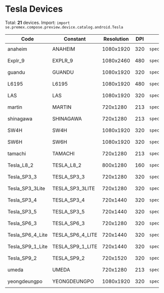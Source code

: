 # Tesla Devices

Total: **21** devices. Import: `import se.premex.compose.preview.device.catalog.android.Tesla`

| Code | Constant | Resolution | DPI | Compose Spec | Preview Usage |
|------|----------|------------|-----|-------------|---------------|
| anaheim | ANAHEIM | 1080x1920 | 320 | `spec:width=1080px,height=1920px,dpi=320` | `@Preview(device = Tesla.ANAHEIM)` |
| Explr_9 | EXPLR_9 | 1080x2460 | 480 | `spec:width=1080px,height=2460px,dpi=480` | `@Preview(device = Tesla.EXPLR_9)` |
| guandu | GUANDU | 1080x1920 | 320 | `spec:width=1080px,height=1920px,dpi=320` | `@Preview(device = Tesla.GUANDU)` |
| L6195 | L6195 | 1080x1920 | 480 | `spec:width=1080px,height=1920px,dpi=480` | `@Preview(device = Tesla.L6195)` |
| LAS | LAS | 1080x1920 | 320 | `spec:width=1080px,height=1920px,dpi=320` | `@Preview(device = Tesla.LAS)` |
| martin | MARTIN | 720x1280 | 213 | `spec:width=720px,height=1280px,dpi=213` | `@Preview(device = Tesla.MARTIN)` |
| shinagawa | SHINAGAWA | 720x1280 | 213 | `spec:width=720px,height=1280px,dpi=213` | `@Preview(device = Tesla.SHINAGAWA)` |
| SW4H | SW4H | 1080x1920 | 320 | `spec:width=1080px,height=1920px,dpi=320` | `@Preview(device = Tesla.SW4H)` |
| SW6H | SW6H | 1080x1920 | 320 | `spec:width=1080px,height=1920px,dpi=320` | `@Preview(device = Tesla.SW6H)` |
| tamachi | TAMACHI | 720x1280 | 213 | `spec:width=720px,height=1280px,dpi=213` | `@Preview(device = Tesla.TAMACHI)` |
| Tesla_L8_2 | TESLA_L8_2 | 800x1280 | 160 | `spec:width=800px,height=1280px,dpi=160` | `@Preview(device = Tesla.TESLA_L8_2)` |
| Tesla_SP3_3 | TESLA_SP3_3 | 720x1280 | 320 | `spec:width=720px,height=1280px,dpi=320` | `@Preview(device = Tesla.TESLA_SP3_3)` |
| Tesla_SP3_3Lite | TESLA_SP3_3LITE | 720x1280 | 320 | `spec:width=720px,height=1280px,dpi=320` | `@Preview(device = Tesla.TESLA_SP3_3LITE)` |
| Tesla_SP3_4 | TESLA_SP3_4 | 720x1440 | 320 | `spec:width=720px,height=1440px,dpi=320` | `@Preview(device = Tesla.TESLA_SP3_4)` |
| Tesla_SP3_5 | TESLA_SP3_5 | 720x1440 | 320 | `spec:width=720px,height=1440px,dpi=320` | `@Preview(device = Tesla.TESLA_SP3_5)` |
| Tesla_SP6_3 | TESLA_SP6_3 | 720x1280 | 320 | `spec:width=720px,height=1280px,dpi=320` | `@Preview(device = Tesla.TESLA_SP6_3)` |
| Tesla_SP6_4_Lite | TESLA_SP6_4_LITE | 720x1440 | 320 | `spec:width=720px,height=1440px,dpi=320` | `@Preview(device = Tesla.TESLA_SP6_4_LITE)` |
| Tesla_SP9_1_Lite | TESLA_SP9_1_LITE | 720x1440 | 320 | `spec:width=720px,height=1440px,dpi=320` | `@Preview(device = Tesla.TESLA_SP9_1_LITE)` |
| Tesla_SP9_2 | TESLA_SP9_2 | 720x1520 | 320 | `spec:width=720px,height=1520px,dpi=320` | `@Preview(device = Tesla.TESLA_SP9_2)` |
| umeda | UMEDA | 720x1280 | 213 | `spec:width=720px,height=1280px,dpi=213` | `@Preview(device = Tesla.UMEDA)` |
| yeongdeungpo | YEONGDEUNGPO | 1080x1920 | 320 | `spec:width=1080px,height=1920px,dpi=320` | `@Preview(device = Tesla.YEONGDEUNGPO)` |

<!-- Generated automatically. Do not edit manually. -->
